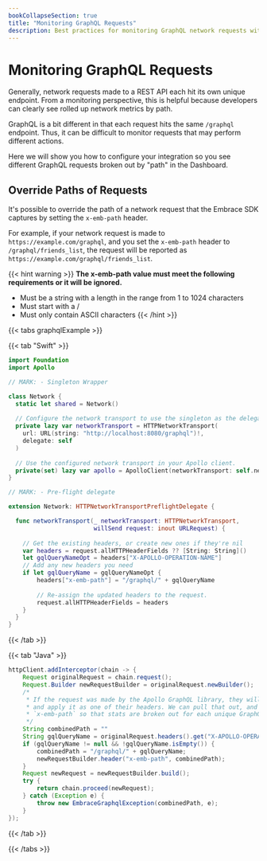 ```yaml
---
bookCollapseSection: true
title: "Monitoring GraphQL Requests"
description: Best practices for monitoring GraphQL network requests with the Embrace SDK
---
```


# Monitoring GraphQL Requests

Generally, network requests made to a REST API each hit its own unique endpoint.
From a monitoring perspective, this is helpful because developers can clearly
see rolled up network metrics by path.

GraphQL is a bit different in that each request hits the same `/graphql` endpoint.
Thus, it can be difficult to monitor requests that may perform different
actions.

Here we will show you how to configure your integration so you see different
GraphQL requests broken out by "path" in the Dashboard. 

## Override Paths of Requests

It's possible to override the path of a network request that the Embrace SDK
captures by setting the `x-emb-path` header.

For example, if your network request is made to `https://example.com/graphql`, and you set the `x-emb-path`
header to `/graphql/friends_list`, the request will be reported as
`https://example.com/graphql/friends_list`.

{{< hint warning >}}
**The x-emb-path value must meet the following requirements or it will be ignored.**

* Must be a string with a length in the range from 1 to 1024 characters
* Must start with a /
* Must only contain ASCII characters
{{< /hint >}}

{{< tabs graphqlExample >}}

{{< tab "Swift" >}}

```swift
import Foundation
import Apollo

// MARK: - Singleton Wrapper

class Network {
  static let shared = Network() 
  
  // Configure the network transport to use the singleton as the delegate. 
  private lazy var networkTransport = HTTPNetworkTransport(
    url: URL(string: "http://localhost:8080/graphql")!,
    delegate: self
  )
    
  // Use the configured network transport in your Apollo client.
  private(set) lazy var apollo = ApolloClient(networkTransport: self.networkTransport)
}

// MARK: - Pre-flight delegate 

extension Network: HTTPNetworkTransportPreflightDelegate {

  func networkTransport(_ networkTransport: HTTPNetworkTransport, 
                        willSend request: inout URLRequest) {
                        
    // Get the existing headers, or create new ones if they're nil
    var headers = request.allHTTPHeaderFields ?? [String: String]()
    let gqlQueryNameOpt = headers["X-APOLLO-OPERATION-NAME"] 
    // Add any new headers you need
    if let gqlQueryName = gqlQueryNameOpt {
        headers["x-emb-path"] = "/graphql/" + gqlQueryName
        
        // Re-assign the updated headers to the request.
        request.allHTTPHeaderFields = headers
    }
  }
}
```
{{< /tab >}}

{{< tab "Java" >}}

```java
httpClient.addInterceptor(chain -> {
    Request originalRequest = chain.request();
    Request.Builder newRequestBuilder = originalRequest.newBuilder();
    /*
     * If the request was made by the Apollo GraphQL library, they will take our query name
     * and apply it as one of their headers. We can pull that out, and pass that to
     * `x-emb-path` so that stats are broken out for each unique GraphQL query.
     */
    String combinedPath = ""
    String gqlQueryName = originalRequest.headers().get("X-APOLLO-OPERATION-NAME");
    if (gqlQueryName != null && !gqlQueryName.isEmpty()) {
        combinedPath = "/graphql/" + gqlQueryName;
        newRequestBuilder.header("x-emb-path", combinedPath);
    }
    Request newRequest = newRequestBuilder.build();
    try {
        return chain.proceed(newRequest);
    } catch (Exception e) {
        throw new EmbraceGraphqlException(combinedPath, e);
    }
});
```
{{< /tab >}}

{{< /tabs >}}
